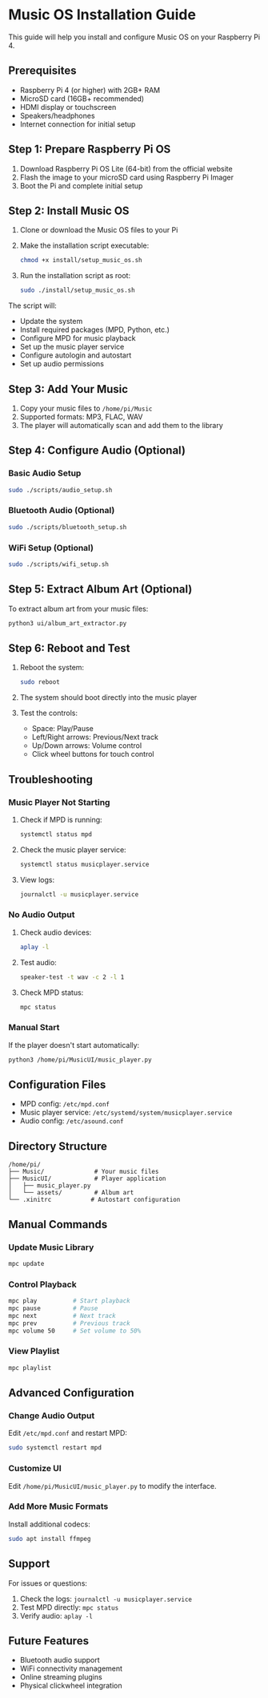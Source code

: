 # Music OS Installation Guide

This guide will help you install and configure Music OS on your Raspberry Pi 4.

## Prerequisites

- Raspberry Pi 4 (or higher) with 2GB+ RAM
- MicroSD card (16GB+ recommended)
- HDMI display or touchscreen
- Speakers/headphones
- Internet connection for initial setup

## Step 1: Prepare Raspberry Pi OS

1. Download Raspberry Pi OS Lite (64-bit) from the official website
2. Flash the image to your microSD card using Raspberry Pi Imager
3. Boot the Pi and complete initial setup

## Step 2: Install Music OS

1. Clone or download the Music OS files to your Pi
2. Make the installation script executable:
   ```bash
   chmod +x install/setup_music_os.sh
   ```

3. Run the installation script as root:
   ```bash
   sudo ./install/setup_music_os.sh
   ```

The script will:
- Update the system
- Install required packages (MPD, Python, etc.)
- Configure MPD for music playback
- Set up the music player service
- Configure autologin and autostart
- Set up audio permissions

## Step 3: Add Your Music

1. Copy your music files to `/home/pi/Music`
2. Supported formats: MP3, FLAC, WAV
3. The player will automatically scan and add them to the library

## Step 4: Configure Audio (Optional)

### Basic Audio Setup
```bash
sudo ./scripts/audio_setup.sh
```

### Bluetooth Audio (Optional)
```bash
sudo ./scripts/bluetooth_setup.sh
```

### WiFi Setup (Optional)
```bash
sudo ./scripts/wifi_setup.sh
```

## Step 5: Extract Album Art (Optional)

To extract album art from your music files:
```bash
python3 ui/album_art_extractor.py
```

## Step 6: Reboot and Test

1. Reboot the system:
   ```bash
   sudo reboot
   ```

2. The system should boot directly into the music player
3. Test the controls:
   - Space: Play/Pause
   - Left/Right arrows: Previous/Next track
   - Up/Down arrows: Volume control
   - Click wheel buttons for touch control

## Troubleshooting

### Music Player Not Starting
1. Check if MPD is running:
   ```bash
   systemctl status mpd
   ```

2. Check the music player service:
   ```bash
   systemctl status musicplayer.service
   ```

3. View logs:
   ```bash
   journalctl -u musicplayer.service
   ```

### No Audio Output
1. Check audio devices:
   ```bash
   aplay -l
   ```

2. Test audio:
   ```bash
   speaker-test -t wav -c 2 -l 1
   ```

3. Check MPD status:
   ```bash
   mpc status
   ```

### Manual Start
If the player doesn't start automatically:
```bash
python3 /home/pi/MusicUI/music_player.py
```

## Configuration Files

- MPD config: `/etc/mpd.conf`
- Music player service: `/etc/systemd/system/musicplayer.service`
- Audio config: `/etc/asound.conf`

## Directory Structure

```
/home/pi/
├── Music/              # Your music files
├── MusicUI/            # Player application
│   ├── music_player.py
│   └── assets/         # Album art
└── .xinitrc           # Autostart configuration
```

## Manual Commands

### Update Music Library
```bash
mpc update
```

### Control Playback
```bash
mpc play          # Start playback
mpc pause         # Pause
mpc next          # Next track
mpc prev          # Previous track
mpc volume 50     # Set volume to 50%
```

### View Playlist
```bash
mpc playlist
```

## Advanced Configuration

### Change Audio Output
Edit `/etc/mpd.conf` and restart MPD:
```bash
sudo systemctl restart mpd
```

### Customize UI
Edit `/home/pi/MusicUI/music_player.py` to modify the interface.

### Add More Music Formats
Install additional codecs:
```bash
sudo apt install ffmpeg
```

## Support

For issues or questions:
1. Check the logs: `journalctl -u musicplayer.service`
2. Test MPD directly: `mpc status`
3. Verify audio: `aplay -l`

## Future Features

- Bluetooth audio support
- WiFi connectivity management
- Online streaming plugins
- Physical clickwheel integration 